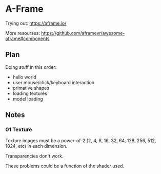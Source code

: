 # A-Frame

Trying out: https://aframe.io/

More resourses: https://github.com/aframevr/awesome-aframe#components

## Plan

Doing stuff in this order:

 - hello world
 - user mouse/click/keyboard interaction
 - primative shapes
 - loading textures
 - model loading

## Notes

### 01 Texture

Texture images must be a power-of-2 (2, 4, 8, 16, 32, 64, 128, 256,
512, 1024, etc) in each dimension.

Transparencies don't work.

These problems could be a function of the shader used.





